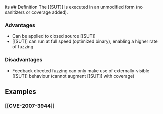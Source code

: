 its ## Definition
The [[SUT]] is executed in an unmodified form (no sanitizers or coverage added).
### Advantages
- Can be applied to closed source [[SUT]]
- [[SUT]] can run at full speed (optimized binary), enabling a higher rate of fuzzing
### Disadvantages
- Feedback directed fuzzing can only make use of externally-visible [[SUT]] behaviour (cannot augment [[SUT]] with coverage)
## Examples
### [[CVE-2007-3944]]